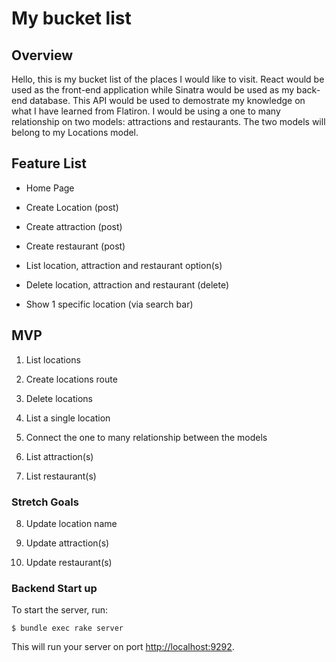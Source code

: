 # My bucket list

## Overview

Hello, this is my bucket list of the places I would like to visit. React would be used as the front-end application while Sinatra would be used as my back-end database. This API would be used to demostrate my knowledge on what I have learned from Flatiron. I would be using a one to many relationship on two models: attractions and restaurants. The two models will belong to my Locations model.

## Feature List

- Home Page

- Create Location (post)

- Create attraction (post)

- Create restaurant (post)

- List location, attraction and restaurant option(s)

- Delete location, attraction and restaurant (delete)

- Show 1 specific location (via search bar)

 
## MVP

1. List locations 

2. Create locations route

3. Delete locations 

4. List a single location

5. Connect the one to many relationship between the models 

6. List attraction(s)

7. List restaurant(s)


### Stretch Goals

8. Update location name

9. Update attraction(s)

10. Update restaurant(s) 


### Backend Start up

To start the server, run: 

```console
$ bundle exec rake server
```

This will run your server on port
[http://localhost:9292](http://localhost:9292).
